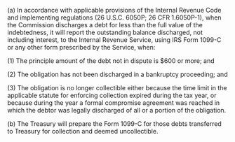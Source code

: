 (a) In accordance with applicable provisions of the Internal Revenue Code and implementing regulations (26 U.S.C. 6050P; 26 CFR 1.6050P-1), when the Commission discharges a debt for less than the full value of the indebtedness, it will report the outstanding balance discharged, not including interest, to the Internal Revenue Service, using IRS Form 1099-C or any other form prescribed by the Service, when:

(1) The principle amount of the debt not in dispute is $600 or more; and

(2) The obligation has not been discharged in a bankruptcy proceeding; and

(3) The obligation is no longer collectible either because the time limit in the applicable statute for enforcing collection expired during the tax year, or because during the year a formal compromise agreement was reached in which the debtor was legally discharged of all or a portion of the obligation.

(b) The Treasury will prepare the Form 1099-C for those debts transferred to Treasury for collection and deemed uncollectible.

